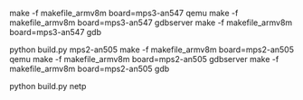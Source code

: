 
make -f makefile_armv8m board=mps3-an547 qemu
make -f makefile_armv8m board=mps3-an547 gdbserver
make -f makefile_armv8m board=mps3-an547 gdb

python build.py mps2-an505
make -f makefile_armv8m board=mps2-an505 qemu
make -f makefile_armv8m board=mps2-an505 gdbserver
make -f makefile_armv8m board=mps2-an505 gdb


python build.py netp
